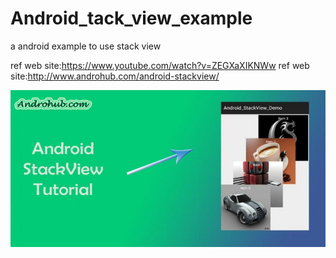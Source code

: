 # Android_tack_view_example
a android example to use stack view




ref web site:https://www.youtube.com/watch?v=ZEGXaXIKNWw
ref web site:http://www.androhub.com/android-stackview/

![Screen picture](/pic/preview.jpg?raw=true "Picture preview")
